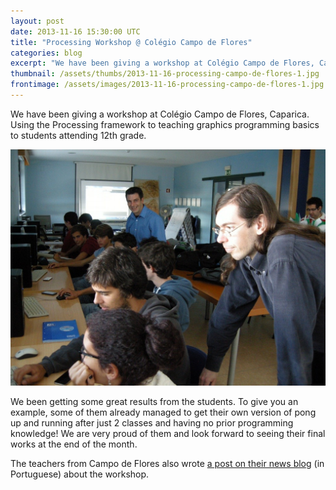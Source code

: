 ```yaml
---
layout: post
date: 2013-11-16 15:30:00 UTC
title: "Processing Workshop @ Colégio Campo de Flores"
categories: blog
excerpt: "We have been giving a workshop at Colégio Campo de Flores, Caparica. Teaching basics of graphics programming with the Processing framework to the local students attending 12th grade."
thumbnail: /assets/thumbs/2013-11-16-processing-campo-de-flores-1.jpg
frontimage: /assets/images/2013-11-16-processing-campo-de-flores-1.jpg
---
```


We have been giving a workshop at Colégio Campo de Flores, Caparica. Using the Processing framework to teaching graphics programming basics to students attending 12th grade.

<img src="/assets/images/2013-11-16-processing-campo-de-flores-1.jpg"/>

We been getting some great results from the students. To give you an example, some of them already managed to get their own version of pong up and running after just 2 classes and having no prior programming knowledge! We are very proud of them and look forward to seeing their final works at the end of the month.

The teachers from Campo de Flores also wrote <a href="http://campodeflores.com/blog/2013/11/05/inovar-com-processing/">a post on their news blog</a> (in Portuguese) about the workshop.
